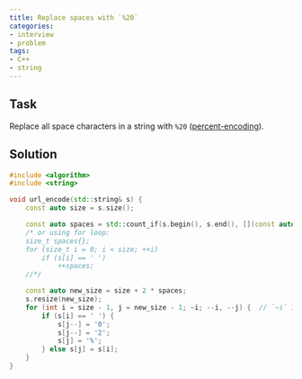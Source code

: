 ```yaml
---
title: Replace spaces with `%20`
categories:
- interview
- problem
tags:
- C++
- string
---
```

## Task
Replace all space characters in a string with `%20`
([percent-encoding](https://en.wikipedia.org/wiki/URL_encoding "URL encoding — Wikipedia")).

## Solution
```cpp {title="encode_spaces.cpp"}
#include <algorithm>
#include <string>

void url_encode(std::string& s) {
    const auto size = s.size();

    const auto spaces = std::count_if(s.begin(), s.end(), [](const auto& c) { return c == ' '; });
    /* or using for loop:
    size_t spaces{};
    for (size_t i = 0; i < size; ++i)
        if (s[i] == ' ')
            ++spaces;
    //*/

    const auto new_size = size + 2 * spaces;
    s.resize(new_size);
    for (int i = size - 1, j = new_size - 1; ~i; --i, --j) {  // `~i` is the same as `i >= 0`
        if (s[i] == ' ') {
            s[j--] = '0';
            s[j--] = '2';
            s[j] = '%';
        } else s[j] = s[i];
    }
}
```
